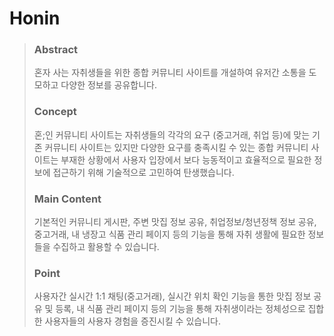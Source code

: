 # Honin   
> ### Abstract   
> 혼자 사는 자취생들을 위한 종합 커뮤니티 사이트를 개설하여 유저간 소통을 도모하고 다양한 정보를 공유합니다.
> ### Concept   
> 혼;인 커뮤니티 사이트는 자취생들의 각각의 요구 (중고거래, 취업 등)에 맞는 기존 커뮤니티 사이트는 있지만 다양한 요구를 충족시킬 수 있는 종합 커뮤니티 사이트는 부재한 상황에서 사용자 입장에서 보다 능동적이고 효율적으로 필요한 정보에 접근하기 위해 기술적으로 고민하여 탄생했습니다.   
> ### Main Content   
> 기본적인 커뮤니티 게시판, 주변 맛집 정보 공유, 취업정보/청년정책 정보 공유,  중고거래, 내 냉장고 식품 관리 페이지 등의 기능을 통해 자취 생활에 필요한 정보들을 수집하고 활용할 수 있습니다.   
> ### Point   
> 사용자간 실시간 1:1 채팅(중고거래), 실시간 위치 확인 기능을 통한 맛집 정보 공유 및 등록, 내 식품 관리 페이지 등의 기능을 통해 자취생이라는 정체성으로 집합한 사용자들의 사용자 경험을 증진시킬 수 있습니다.
